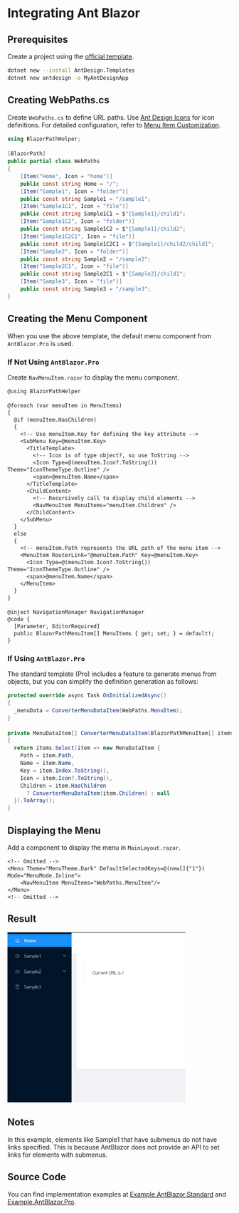 # Integrating Ant Blazor

## Prerequisites

Create a project using the [official template](https://antblazor.com/en-US/docs/introduce).

```bash title="Setting up the AntBlazor Template"
dotnet new --install AntDesign.Templates
dotnet new antdesign -o MyAntDesignApp
```

## Creating WebPaths.cs

Create `WebPaths.cs` to define URL paths. Use [Ant Design Icons](https://antblazor.com/en-US/components/icon) for icon definitions. For detailed configuration, refer to [Menu Item Customization](../MenuCustomization.md).

```csharp title="WebPaths.cs"
using BlazorPathHelper;

[BlazorPath]
public partial class WebPaths
{
    [Item("Home", Icon = "home")]
    public const string Home = "/";
    [Item("Sample1", Icon = "folder")]
    public const string Sample1 = "/sample1";
    [Item("Sample1C1", Icon = "file")]
    public const string Sample1C1 = $"{Sample1}/child1";
    [Item("Sample1C2", Icon = "folder")]
    public const string Sample1C2 = $"{Sample1}/child2";
    [Item("Sample1C2C1", Icon = "file")]
    public const string Sample1C2C1 = $"{Sample1}/child2/child1";
    [Item("Sample2", Icon = "folder")]
    public const string Sample2 = "/sample2";
    [Item("Sample2C1", Icon = "file")]
    public const string Sample2C1 = $"{Sample2}/child1";
    [Item("Sample3", Icon = "file")]
    public const string Sample3 = "/sample3";
}
```

## Creating the Menu Component

When you use the above template, the default menu component from `AntBlazor.Pro` is used.

### If Not Using `AntBlazor.Pro`

Create `NavMenuItem.razor` to display the menu component.

```razor title="NavMenuItem.razor"
@using BlazorPathHelper

@foreach (var menuItem in MenuItems)
{
  @if (menuItem.HasChildren)
  {
    <!-- Use menuItem.Key for defining the key attribute -->
    <SubMenu Key=@menuItem.Key>
      <TitleTemplate>
        <!-- Icon is of type object?, so use ToString -->
        <Icon Type=@(menuItem.Icon?.ToString()) Theme="IconThemeType.Outline" />
        <span>@menuItem.Name</span>
      </TitleTemplate>
      <ChildContent>
        <!-- Recursively call to display child elements -->
        <NavMenuItem MenuItems="menuItem.Children" />
      </ChildContent>
    </SubMenu>
  }
  else
  {
    <!-- menuItem.Path represents the URL path of the menu item -->
    <MenuItem RouterLink="@menuItem.Path" Key=@menuItem.Key>
      <Icon Type=@(menuItem.Icon?.ToString()) Theme="IconThemeType.Outline" />
      <span>@menuItem.Name</span> 
    </MenuItem>    
  }
}

@inject NavigationManager NavigationManager
@code {
  [Parameter, EditorRequired]
  public BlazorPathMenuItem[] MenuItems { get; set; } = default!;
}
```

### If Using `AntBlazor.Pro`

The standard template (Pro) includes a feature to generate menus from objects, but you can simplify the definition generation as follows:

```csharp title="Layout/BasicLayout.razor.cs"
protected override async Task OnInitializedAsync()
{
  _menuData = ConverterMenuDataItem(WebPaths.MenuItem);
}

private MenuDataItem[] ConverterMenuDataItem(BlazorPathMenuItem[] items)
{
  return items.Select(item => new MenuDataItem {
    Path = item.Path,
    Name = item.Name,
    Key = item.Index.ToString(),
    Icon = item.Icon?.ToString(),
    Children = item.HasChildren
      ? ConverterMenuDataItem(item.Children) : null
  }).ToArray();
}
```

## Displaying the Menu

Add a component to display the menu in `MainLayout.razor`.

```razor title="MainLayout.razor"
<!-- Omitted -->
<Menu Theme="MenuTheme.Dark" DefaultSelectedKeys=@(new[]{"1"}) Mode="MenuMode.Inline">
    <NavMenuItem MenuItems="WebPaths.MenuItem"/>
</Menu>
<!-- Omitted -->
```

## Result

<img src="../../../../assets/sample-antblazor.gif" style="width:400px;">

## Notes

In this example, elements like Sample1 that have submenus do not have links specified. This is because AntBlazor does not provide an API to set links for elements with submenus.

## Source Code

You can find implementation examples at [Example.AntBlazor.Standard](https://github.com/arika0093/BlazorPathHelper/tree/main/examples/Example.AntBlazor.Standard/) and [Example.AntBlazor.Pro](https://github.com/arika0093/BlazorPathHelper/tree/main/examples/Example.AntBlazor.Pro/).